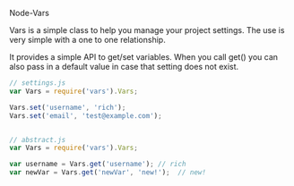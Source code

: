 Node-Vars

Vars is a simple class to help you manage your project settings. The use is very simple with a one to one relationship.

It provides a simple API to get/set variables. When you call get() you can also pass in a default value in case that setting does not exist.

```js
// settings.js
var Vars = require('vars').Vars;

Vars.set('username', 'rich');
Vars.set('email', 'test@example.com');


// abstract.js
var Vars = require('vars').Vars;

var username = Vars.get('username'); // rich
var newVar = Vars.get('newVar', 'new!');  // new!
```